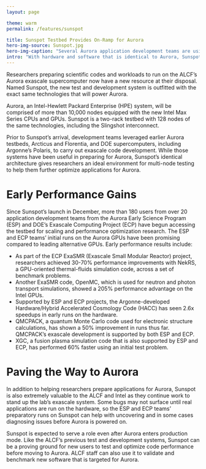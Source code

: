 ```yaml
---
layout: page

theme: warm
permalink: /features/sunspot

title: Sunspot Testbed Provides On-Ramp for Aurora 
hero-img-source: Sunspot.jpg
hero-img-caption: "Several Aurora application development teams are using Sunspot for scaling and performance optimization research."
intro: "With hardware and software that is identical to Aurora, Sunspot gives researchers a valuable platform for advancing code development work."
---
```



Researchers preparing scientific codes and workloads to run on the ALCF’s Aurora exascale supercomputer now have a new resource at their disposal. Named Sunspot, the new test and development system is outfitted with the exact same technologies that will power Aurora. 

Aurora, an Intel-Hewlett Packard Enterprise (HPE) system, will be comprised of more than 10,000 nodes equipped with the new Intel Max Series CPUs and GPUs. Sunspot is a two-rack testbed with 128 nodes of the same technologies, including the Slingshot interconnect. 

Prior to Sunspot’s arrival, development teams leveraged earlier Aurora testbeds, Arcticus and Florentia, and DOE supercomputers, including Argonne’s Polaris, to carry out exascale code development. While those systems have been useful in preparing for Aurora, Sunspot’s identical architecture gives researchers an ideal environment for multi-node testing to help them further optimize applications for Aurora. 

# Early Performance Gains

Since Sunspot’s launch in December, more than 180 users from over 20 application development teams from the Aurora Early Science Program (ESP) and DOE’s Exascale Computing Project (ECP) have begun accessing the testbed for scaling and performance optimization research. The ESP and ECP teams’ initial runs on the Aurora GPUs have been promising compared to leading alternative GPUs. Early performance results include:

- As part of the ECP ExaSMR (Exascale Small Modular Reactor) project, researchers achieved 30-70% performance improvements with NekRS, a GPU-oriented thermal-fluids simulation code, across a set of benchmark problems.
- Another ExaSMR code, OpenMC, which is used for neutron and photon transport simulations, showed a 205% performance advantage on the Intel GPUs.
- Supported by ESP and ECP projects, the Argonne-developed Hardware/Hybrid Accelerated Cosmology Code (HACC) has seen 2.6x speedups in early runs on the hardware. 
- QMCPACK, a quantum Monte Carlo code used for electronic structure calculations, has shown a 50% improvement in runs thus far. QMCPACK’s exascale development is supported by both ESP and ECP. 
- XGC, a fusion plasma simulation code that is also supported by ESP and ECP, has performed 60% faster using an initial test problem.

# Paving the Way to Aurora

In addition to helping researchers prepare applications for Aurora, Sunspot is also extremely valuable to the ALCF and Intel as they continue work to stand up the lab’s exascale system. Some bugs may not surface until real applications are run on the hardware, so the ESP and ECP teams’ preparatory runs on Sunspot can help with uncovering and in some cases diagnosing issues before Aurora is powered on.

Sunspot is expected to serve a role even after Aurora enters production mode. Like the ALCF’s previous test and development systems, Sunspot can be a proving ground for new users to test and optimize code performance before moving to Aurora. ALCF staff can also use it to validate and benchmark new software that is targeted for Aurora. 

